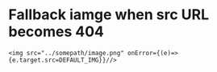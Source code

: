 # Fallback iamge when src URL becomes 404
```
<img src="../somepath/image.png" onError={(e)=>{e.target.src=DEFAULT_IMG}}//>
```
